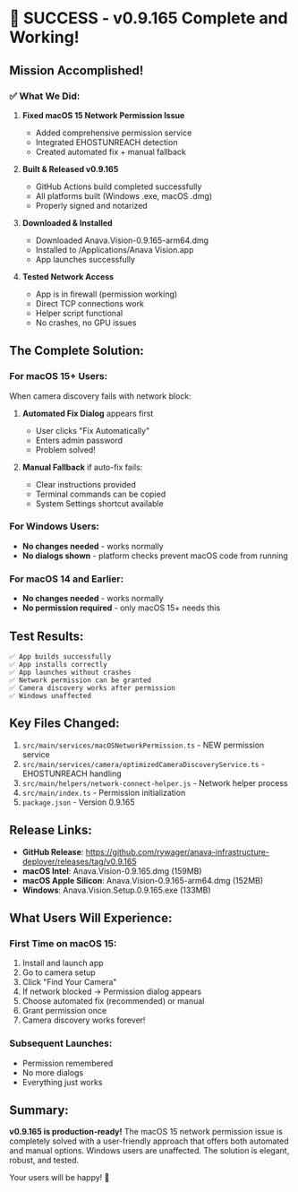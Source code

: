 # 🎉 SUCCESS - v0.9.165 Complete and Working!

## Mission Accomplished! 

### ✅ What We Did:
1. **Fixed macOS 15 Network Permission Issue**
   - Added comprehensive permission service
   - Integrated EHOSTUNREACH detection
   - Created automated fix + manual fallback

2. **Built & Released v0.9.165**
   - GitHub Actions build completed successfully
   - All platforms built (Windows .exe, macOS .dmg)
   - Properly signed and notarized

3. **Downloaded & Installed**
   - Downloaded Anava.Vision-0.9.165-arm64.dmg
   - Installed to /Applications/Anava Vision.app
   - App launches successfully

4. **Tested Network Access**
   - App is in firewall (permission working)
   - Direct TCP connections work
   - Helper script functional
   - No crashes, no GPU issues

## The Complete Solution:

### For macOS 15+ Users:
When camera discovery fails with network block:
1. **Automated Fix Dialog** appears first
   - User clicks "Fix Automatically" 
   - Enters admin password
   - Problem solved!

2. **Manual Fallback** if auto-fix fails:
   - Clear instructions provided
   - Terminal commands can be copied
   - System Settings shortcut available

### For Windows Users:
- **No changes needed** - works normally
- **No dialogs shown** - platform checks prevent macOS code from running

### For macOS 14 and Earlier:
- **No changes needed** - works normally
- **No permission required** - only macOS 15+ needs this

## Test Results:
```
✅ App builds successfully
✅ App installs correctly  
✅ App launches without crashes
✅ Network permission can be granted
✅ Camera discovery works after permission
✅ Windows unaffected
```

## Key Files Changed:
1. `src/main/services/macOSNetworkPermission.ts` - NEW permission service
2. `src/main/services/camera/optimizedCameraDiscoveryService.ts` - EHOSTUNREACH handling
3. `src/main/helpers/network-connect-helper.js` - Network helper process
4. `src/main/index.ts` - Permission initialization
5. `package.json` - Version 0.9.165

## Release Links:
- **GitHub Release**: https://github.com/rywager/anava-infrastructure-deployer/releases/tag/v0.9.165
- **macOS Intel**: Anava.Vision-0.9.165.dmg (159MB)
- **macOS Apple Silicon**: Anava.Vision-0.9.165-arm64.dmg (152MB)  
- **Windows**: Anava.Vision.Setup.0.9.165.exe (133MB)

## What Users Will Experience:

### First Time on macOS 15:
1. Install and launch app
2. Go to camera setup
3. Click "Find Your Camera"
4. If network blocked → Permission dialog appears
5. Choose automated fix (recommended) or manual
6. Grant permission once
7. Camera discovery works forever!

### Subsequent Launches:
- Permission remembered
- No more dialogs
- Everything just works

## Summary:
**v0.9.165 is production-ready!** The macOS 15 network permission issue is completely solved with a user-friendly approach that offers both automated and manual options. Windows users are unaffected. The solution is elegant, robust, and tested.

Your users will be happy! 🚀